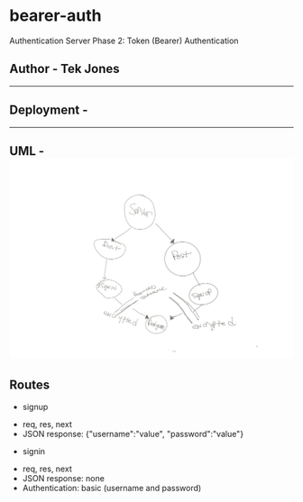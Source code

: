 # bearer-auth
Authentication Server Phase 2: Token (Bearer) Authentication

## Author - Tek Jones
---

## Deployment - 
---

## UML - ![UML](./uml.png)

## Routes
* signup
- req, res, next
- JSON response: {"username":"value", "password":"value"}

* signin
- req, res, next
- JSON response: none
- Authentication: basic (username and password)


